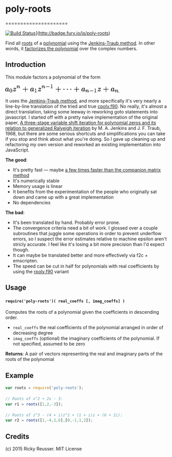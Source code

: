 # poly-roots
=====================

[![Build Status](https://travis-ci.org/scijs/poly-roots.svg?branch=master)](https://travis-ci.org/scijs/poly-roots.fury.io/js/poly-roots.svg)](http://badge.fury.io/js/poly-roots)

Find all [roots](http://en.wikipedia.org/wiki/Root_of_a_function) of a [polynomial](http://en.wikipedia.org/wiki/Polynomial) using the [Jenkins-Traub method](http://en.wikipedia.org/wiki/Jenkins%E2%80%93Traub_algorithm). In other words, it [factorizes the polynomial](http://en.wikipedia.org/wiki/Factorization_of_polynomials) over the complex numbers.

## Introduction

This module factors a polynomial of the form 

![a0 * z^n + a1 * z^(n-1) + ... + a\_n-1 z + a\_n](docs/images/poly.png).

It uses the [Jenkins-Traub method](http://en.wikipedia.org/wiki/Jenkins%E2%80%93Traub_algorithm), and more specifically it's very nearly a line-by-line translation of the tried and true [cpoly.f90](http://jblevins.org/mirror/amiller/cpoly.f90). No really, it's almost a direct translation, taking some leeway in reworking goto statements into javascript. I started off with a pretty naive implementation of the original paper, [A three-stage variable shift iteration for polynomial zeros and its relation to generalized Ralyeigh iteration](http://octopus.library.cmu.edu/Collections/traub62/box00027/fld00056/bdl0004/doc0001/doc_27b56f4b1.pdf) by M. A. Jenkins and J. F. Traub, 1968, but there are some serious shortcuts and simplifications you can take if you stop and think about what you're doing. So I gave up cleaning up and refactoring my own version and reworked an existing implementation into JavaScript.

**The good**:

- It's pretty fast — maybe [a few times faster than the companion matrix method](http://eprints.maths.ox.ac.uk/16/1/mekwi.pdf)
- It's numerically stable
- Memory usage is linear
- It benefits from the experimentation of the people who originally sat down and came up with a great implementation
- No dependencies

**The bad**:
- It's been translated by hand. Probably error prone.
- The convergence criteria need a bit of work. I glossed over a couple subroutines that juggle some operations in order to prevent underflow errors, so I suspect the error estimates relative to machine epsilon aren't stricly accurate. I feel like it's losing a bit more precision than I'd expect though.
- It can maybe be translated better and more effectively via f2c + emscripten.
- The speed can be cut in half for polynomials with real coefficients by using the [rpoly.f90](http://jblevins.org/mirror/amiller/rpoly.f90) variant

## Usage

#### `require('poly-roots')( real_coeffs [, imag_coeffs] )`

Computes the roots of a polynomial given the coefficients in descending order.

- `real_coeffs` the real coefficients of the polynomial arranged in order of decreasing degree
- `imag_coeffs` (optional) the imaginary coefficients of the polynomial. If not specified, assumed to be zero

**Returns**:  A pair of vectors representing the real and imaginary parts of the roots of the polynomial


## Example

```javascript
var roots = require('poly-roots');

// Roots of x^2 + 2x - 3:
var r1 = roots([1,2,-3]);

// Roots of z^3 - (4 + i)z^2 + (1 + i)z + (6 + 2i):
var r2 = roots([1,-4,1,6],[0,-1,1,2]);
```

## Credits
(c) 2015 Ricky Reusser. MIT License
